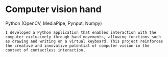 # Computer vision hand
Python (OpenCV, MediaPipe, Pynput, Numpy)

    I developed a Python application that enables interaction with the computer exclusively through hand movements, allowing functions such as drawing and writing on a virtual keyboard. This project reinforces the creative and innovative potential of computer vision in the context of contactless interaction.